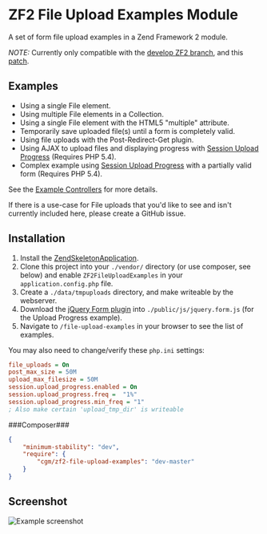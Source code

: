 ZF2 File Upload Examples Module
===============================

A set of form file upload examples in a Zend Framework 2 module.

*NOTE:* Currently only compatible with the [develop ZF2 branch](https://github.com/zendframework/zf2/tree/develop),
and this [patch](https://github.com/zendframework/zf2/pull/3246).


Examples
--------

* Using a single File element.
* Using multiple File elements in a Collection.
* Using a single File element with the HTML5 "multiple" attribute.
* Temporarily save uploaded file(s) until a form is completely valid.
* Using file uploads with the Post-Redirect-Get plugin.
* Using AJAX to upload files and displaying progress with [Session Upload Progress](http://www.php.net/manual/en/session.upload-progress.php) (Requires PHP 5.4).
* Complex example using [Session Upload Progress](http://www.php.net/manual/en/session.upload-progress.php) with a partially valid form (Requires PHP 5.4).

See the [Example Controllers](https://github.com/cgmartin/ZF2FileUploadExamples/tree/master/src/ZF2FileUploadExamples/Controller) for more details.

If there is a use-case for File uploads that you'd like to see and isn't currently included here,
please create a GitHub issue.


Installation
------------

1. Install the [ZendSkeletonApplication](https://github.com/zendframework/ZendSkeletonApplication).
2. Clone this project into your `./vendor/` directory (or use composer, see below)
   and enable `ZF2FileUploadExamples` in your `application.config.php` file.
3. Create a `./data/tmpuploads` directory, and make writeable by the webserver.
4. Download the [jQuery Form plugin](https://github.com/malsup/form) into
   `./public/js/jquery.form.js` (for the Upload Progress example).
5. Navigate to `/file-upload-examples` in your browser to see the list of examples.

You may also need to change/verify these `php.ini` settings:
```ini
file_uploads = On
post_max_size = 50M
upload_max_filesize = 50M
session.upload_progress.enabled = On
session.upload_progress.freq =  "1%"
session.upload_progress.min_freq = "1"
; Also make certain 'upload_tmp_dir' is writeable
```

###Composer###

```json
{
    "minimum-stability": "dev",
    "require": {
        "cgm/zf2-file-upload-examples": "dev-master"
    }
}
```

Screenshot
----------
![Example screenshot](http://grab.by/hKOu)
